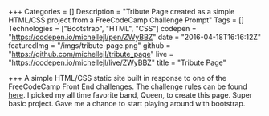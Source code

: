 +++
Categories = []
Description = "Tribute Page created as a simple HTML/CSS project from a FreeCodeCamp Challenge Prompt"
Tags = []
Technologies = ["Bootstrap", "HTML", "CSS"]
codepen = "https://codepen.io/michellejl/pen/ZWyBBZ"
date = "2016-04-18T16:16:12Z"
featuredImg = "/imgs/tribute-page.png"
github = "https://github.com/michellejl/tribute_page"
live = "https://codepen.io/michellejl/live/ZWyBBZ"
title = "Tribute Page"

+++
A simple HTML/CSS static site built in response to one of the FreeCodeCamp Front End challenges. The challenge rules can be found [here](https://www.freecodecamp.org/challenges/build-a-tribute-page). I picked my all time favorite band, Queen, to create this page. Super basic project. Gave me a chance to start playing around with bootstrap.